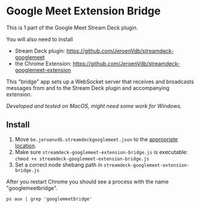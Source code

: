# Google Meet Extension Bridge

This is 1 part of the Google Meet Stream Deck plugin.

You will also need to install

- Stream Deck plugin: https://github.com/JeroenVdb/streamdeck-googlemeet
- the Chrome Extension: https://github.com/JeroenVdb/streamdeck-googlemeet-extension

This "bridge" app sets up a WebSocket server that receives and broadcasts messages from and to the Stream Deck plugin and accompanying extension.

_Developed and tested on MacOS, might need some work for Windows._

## Install

1. Move `be.jeroenvdb.streamdeckgooglemeet.json` to the [appropriate location](https://developer.chrome.com/apps/nativeMessaging#native-messaging-host-location).
1. Make sure `streamdeck-googlemeet-extension-bridge.js` is executable: `chmod +x streamdeck-googlemeet-extension-bridge.js` 
1. Set a correct node shebang path in `streamdeck-googlemeet-extension-bridge.js` 

After you restart Chrome you should see a process with the name "googlemeetbridge".

```commandline
ps aux | grep 'googlemeetbridge'
```
